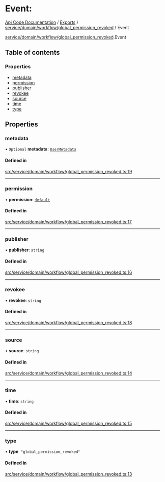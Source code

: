 # Event: 
 
[Api Code Documentation](../README.md) / [Exports](../modules.md) / [service/domain/workflow/global\_permission\_revoked](../modules/service_domain_workflow_global_permission_revoked.md) / Event

[service/domain/workflow/global\_permission\_revoked](../modules/service_domain_workflow_global_permission_revoked.md).Event

## Table of contents

### Properties

- [metadata](service_domain_workflow_global_permission_revoked.Event.md#metadata)
- [permission](service_domain_workflow_global_permission_revoked.Event.md#permission)
- [publisher](service_domain_workflow_global_permission_revoked.Event.md#publisher)
- [revokee](service_domain_workflow_global_permission_revoked.Event.md#revokee)
- [source](service_domain_workflow_global_permission_revoked.Event.md#source)
- [time](service_domain_workflow_global_permission_revoked.Event.md#time)
- [type](service_domain_workflow_global_permission_revoked.Event.md#type)

## Properties

### metadata

• `Optional` **metadata**: [`UserMetadata`](../modules/service_domain_metadata.md#usermetadata)

#### Defined in

[src/service/domain/workflow/global_permission_revoked.ts:19](https://github.com/openkfw/TruBudget/blob/40b449a/api/src/service/domain/workflow/global_permission_revoked.ts#L19)

___

### permission

• **permission**: [`default`](../modules/authz_intents.md#default)

#### Defined in

[src/service/domain/workflow/global_permission_revoked.ts:17](https://github.com/openkfw/TruBudget/blob/40b449a/api/src/service/domain/workflow/global_permission_revoked.ts#L17)

___

### publisher

• **publisher**: `string`

#### Defined in

[src/service/domain/workflow/global_permission_revoked.ts:16](https://github.com/openkfw/TruBudget/blob/40b449a/api/src/service/domain/workflow/global_permission_revoked.ts#L16)

___

### revokee

• **revokee**: `string`

#### Defined in

[src/service/domain/workflow/global_permission_revoked.ts:18](https://github.com/openkfw/TruBudget/blob/40b449a/api/src/service/domain/workflow/global_permission_revoked.ts#L18)

___

### source

• **source**: `string`

#### Defined in

[src/service/domain/workflow/global_permission_revoked.ts:14](https://github.com/openkfw/TruBudget/blob/40b449a/api/src/service/domain/workflow/global_permission_revoked.ts#L14)

___

### time

• **time**: `string`

#### Defined in

[src/service/domain/workflow/global_permission_revoked.ts:15](https://github.com/openkfw/TruBudget/blob/40b449a/api/src/service/domain/workflow/global_permission_revoked.ts#L15)

___

### type

• **type**: ``"global_permission_revoked"``

#### Defined in

[src/service/domain/workflow/global_permission_revoked.ts:13](https://github.com/openkfw/TruBudget/blob/40b449a/api/src/service/domain/workflow/global_permission_revoked.ts#L13)
